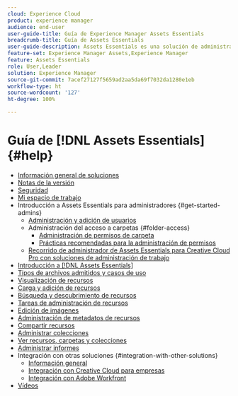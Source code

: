 ```yaml
---
cloud: Experience Cloud
product: experience manager
audience: end-user
user-guide-title: Guía de Experience Manager Assets Essentials
breadcrumb-title: Guía de Assets Essentials
user-guide-description: Assets Essentials es una solución de administración de recursos ligera que funciona desde otras aplicaciones de Experience Cloud.
feature-set: Experience Manager Assets,Experience Manager
feature: Assets Essentials
role: User,Leader
solution: Experience Manager
source-git-commit: 7acef27127f5659ad2aa5da69f7032da1280e1eb
workflow-type: ht
source-wordcount: '127'
ht-degree: 100%

---
```



# Guía de [!DNL Assets Essentials] {#help}

+ [Información general de soluciones](introduction.md)
+ [Notas de la versión](release-notes.md)
+ [Seguridad](security-overview.md)
+ [Mi espacio de trabajo](my-workspace.md)
+ Introducción a Assets Essentials para administradores {#get-started-admins}
   + [Administración y adición de usuarios](deploy-administer.md)
   + Administración del acceso a carpetas {#folder-access}
      + [Administración de permisos de carpeta](manage-permissions.md)
      + [Prácticas recomendadas para la administración de permisos](permission-management-best-practices.md)
   + [Recorrido de administrador de Assets Essentials para Creative Cloud Pro con soluciones de administración de trabajo](assets-essentials-cc-pro-work-management-admin-journey.md)
+ [Introducción a [!DNL Assets Essentials]](get-started.md)
+ [Tipos de archivos admitidos y casos de uso](supported-file-formats.md)
+ [Visualización de recursos](navigate-view.md)
+ [Carga y adición de recursos](add-delete.md)
+ [Búsqueda y descubrimiento de recursos](search.md)
+ [Tareas de administración de recursos](manage-organize.md)
+ [Edición de imágenes](edit-images.md)
+ [Administración de metadatos de recursos](metadata.md)
+ [Compartir recursos](share-links-for-assets.md)
+ [Administrar colecciones](manage-collections.md)
+ [Ver recursos, carpetas y colecciones](manage-notifications.md)
+ [Administrar informes](manage-reports.md)
+ Integración con otras soluciones {#integration-with-other-solutions}
   + [Información general](integration.md)
   + [Integración con Creative Cloud para empresas](integrate-with-creative-cloud.md)
   + [Integración con Adobe Workfront](integrate-with-workfront.md)
+ [Vídeos](https://experienceleague.adobe.com/docs/experience-manager-learn/assets-essentials/overview.html?lang=es)
